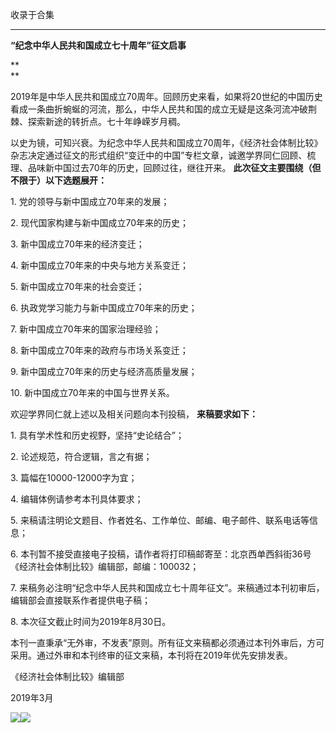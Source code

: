 

收录于合集

****

**“纪念中华人民共和国成立七十周年”征文启事**

 **  
**

2019年是中华人民共和国成立70周年。回顾历史来看，如果将20世纪的中国历史看成一条曲折蜿蜒的河流，那么，中华人民共和国的成立无疑是这条河流冲破荆棘、探索新途的转折点。七十年峥嵘岁月稠。  

  

以史为镜，可知兴衰。为纪念中华人民共和国成立70周年，《经济社会体制比较》杂志决定通过征文的形式组织“变迁中的中国”专栏文章，诚邀学界同仁回顾、梳理、品味新中国过去70年的历史，回顾过往，继往开来。
**此次征文主要围绕（但不限于）以下选题展开：**

1\. 党的领导与新中国成立70年来的发展；

2\. 现代国家构建与新中国成立70年来的历史；

3\. 新中国成立70年来的经济变迁；

4\. 新中国成立70年来的中央与地方关系变迁；

5\. 新中国成立70年来的社会变迁；

6\. 执政党学习能力与新中国成立70年来的历史；

7\. 新中国成立70年来的国家治理经验；

8\. 新中国成立70年来的政府与市场关系变迁；

9\. 新中国成立70年来的历史与经济高质量发展；

10\. 新中国成立70年来的中国与世界关系。

  

欢迎学界同仁就上述以及相关问题向本刊投稿， **来稿要求如下：**

1\. 具有学术性和历史视野，坚持“史论结合”；

2\. 论述规范，符合逻辑，言之有据；

3\. 篇幅在10000-12000字为宜；

4\. 编辑体例请参考本刊具体要求；

5\. 来稿请注明论文题目、作者姓名、工作单位、邮编、电子邮件、联系电话等信息；

6\. 本刊暂不接受直接电子投稿，请作者将打印稿邮寄至：北京西单西斜街36号《经济社会体制比较》编辑部，邮编：100032；

7\. 来稿务必注明“纪念中华人民共和国成立七十周年征文”。来稿通过本刊初审后，编辑部会直接联系作者提供电子稿；

8\. 本次征文截止时间为2019年8月30日。

  

本刊一直秉承“无外审，不发表”原则。所有征文来稿都必须通过本刊外审后，方可采用。通过外审和本刊终审的征文来稿，本刊将在2019年优先安排发表。

  

  

《经济社会体制比较》编辑部

2019年3月

  

  

  

![](/images/450/2.jpeg)![](/images/450/3.jpeg)

  

